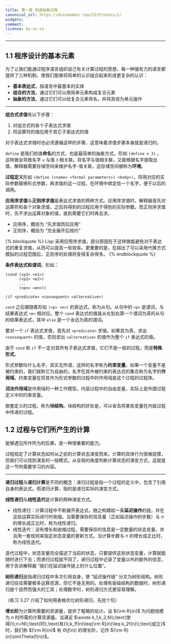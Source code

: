 ```yaml
---
title: 第一章 构造抽象过程
canonical_url: https://duinomaker.top/SICP/notes/1/
widgets:
comment:
license: by-nc-sa
---
```


---

## 1.1 程序设计的基本元素

<div class="foreword">

为了让我们能通过程序语言组织自己有关计算过程的思想，每一种强有力的语言都提供了三种机制，使我们能够将简单的认识组合起来形成更复杂的认识：

- **基本表达式**，指语言中最基本的实体
- **组合的方法**，通过它们可以用简单元素构成复合元素
- **抽象的方法**，通过它们可以给复合元素命名，并将其视为单元操作
</div>

---

**组合式求值**有以下步骤：

1. 对组合式的各个子表达式求值
2. 将运算符的值应用于其它子表达式的值

对子表达式求值时也必须遵循这样的步骤，这意味着求值步骤本身就是递归的。

`define` 是我们给值**命名**的方式，也是最简单的抽象方式，形如 `(define x 3)` 。这样做会导致名字 `x` 与值 `3` 相关联。将名字与值相关联，又能根据名字提取出值，解释器需要存储空间来维护名字-值关联，这存储空间被称为**环境**。

**过程定义**形如 `(define (<name> <formal parameters>) <body>)`，将用对应的实际参数替换形式参数，再求值的这一过程，在环境中绑定给一个名字，便于以后的调用。

**应用序求值**与**正则序求值**是表达式求值的两种方式。应用序求值时，解释器首先对运算符和各个对象求值，之后将得到的过程应用于得到的实际参数。而正则序求值时，先不求出运算对象的值，直到需要它们时再去求。

- 应用序，概括为 “先求值而后应用”
- 正则序，概括为 “完全展开后规约”

{% blockquote %}
Lisp 采用应用序求值，部分原因在于这样做能避免对于表达式的重复求值，从而可以提高一些效率。更重要的是，在超出了可以采用代换方式模拟的过程范围后，正则序的处理将变得复杂得多。
{% endblockquote %}

**条件表达式和谓词**，形如：

    (cond (<p1> <e1>)
          (<p2> <e2>)
          ...
          (<pn> <en>))

    (if <predicate> <consequent> <alternative>)

`cond` 之后跟随着形如 `(<p> <e>)` 的表达式，称为从句。从句中的 `<p>` 是谓词，与结果表达式 `<e>` 相对应。整个 `cond` 表达式的值是从左到右第一个谓词为真的从句的结果表达式，其中 `else` 是一个永远为真的谓词。

要对一个 `if` 表达式求值，首先对 `<predicate>` 求值。如果其为真，求出 `<consequent>` 的值，否则求出 `<alternative>` 的值作为整个 `if` 表达式的值。

由于 `cond` 和 `if` 不一定对其所有子表达式求值，它们不是一般的过程，而是**特殊形式**。

形式参数叫什么名字，其实无所谓，这样的名字称为**约束变量**。如果一个变量不是被约束的，我们就称它为自由的。名字在其中被约束的表达式的集合称为名字的**作用域**。约束变量在将其作为形式参数的过程中的作用域是这个过程的过程体。

**词法作用域**是作用域的一种工作模型。内层过程中的自由变量，实际上是外围过程定义中的约束变量。

嵌套定义的过程，称为**块结构**。块结构的好处是，可以省去将某些变量在内层过程中传递的过程。

## 1.2 过程与它们所产生的计算

<div class="foreword">

能够遇见所作所为的后果，是一种很重要的能力。

过程规定了计算状态如何从之前的计算状态演变而来。计算的具体行为很难捉摸，但我们可以找到演变的一般模式。从全局的角度判断计算状态的演变方式，这就是这一节所需要学习的内容。
</div>

---

**递归过程**与**递归计算**是不同的概念：递归过程是指一个过程的定义中，包含了引用自身的表达式。而递归计算，指的是递归实际的演变方式。

**线性递归**与**线性迭代**是计算的两种演变方式。

- 线性递归：计算过程中不断展开表达式，随之构建起一条**延迟操作**的链，并在这些运算实际进行时收缩。当需要保存的信息量（正如延迟操作的步数）与 $n$ 的增长成正比时，称为线性递归。
- 线性迭代：没有增长和收缩过程，需要保存的信息是一定数量的状态变量，并且用一套规则来指定状态变量的更新方式。当计算步数与 $n$ 的增长成正比时，称为线性迭代。

迭代过程中，状态变量完全描述了当前的状态，只要提供这些状态变量，计算就能随时进行下去；而递归过程就不同了，递归过程中记录了变量以外的额外的信息，用于告诉解释器 “我们在延迟操作链上的什么位置”。

**树形递归**是指递归过程中多次引用自身，使 “延迟操作链” 分叉为树形结构。树形递归往往需要极多运算资源，但它不是无用的。处理有层级结构的数据时，树形递归是个自然而强大的工具；处理数字时，树形递归方式更容易理解。

<span class="has-text-danger">（练习 3.27 介绍了如何用表格优化树形递归，先挖个坑）</span>

**增长阶**为计算所需要的资源量，提供了粗略的估计。设 ${\rm R}(n)$ 为问题规模为 $n$ 时所需的计算资源量。当满足 $\exists k_1,k_2,N\\;\text{使得}\\;n>N\\;\text{时},\text{有}\\;k_1f(n)\leq{\rm R}(n)\leq k_2f(n)\\;\text{成立}$ 时，我们称 ${\rm R}(n)$ 有 $\Theta(f(n))$ 的增长阶，记作 ${\rm R}(n)\sim\Theta(f(n))$。